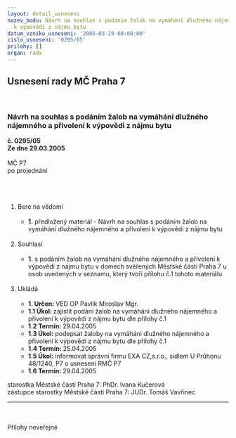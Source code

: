 ```yaml
---
layout: detail_usneseni
nazev_bodu: Návrh na souhlas s podáním žalob na vymáhání dlužného nájemného a přivolení
  k výpovědi z nájmu bytu
datum_vzniku_usneseni: '2005-03-29 00:00:00'
cislo_usneseni: '0295/05'
prilohy: []
organ: rada
---
```

<div id="ucUsn_pList" class="usn">
	<span><h2>Usnesení rady MČ Praha 7 </h2>
<br></span><div class="standBody">
<span><h3>Návrh na souhlas s podáním žalob na vymáhání dlužného nájemného a přivolení k výpovědi z nájmu bytu</h3></span><div class="center">
		<strong>č. 0295/05</strong><br>
	</div>
<div class="center">
		<strong>Ze dne 29.03.2005</strong><br><br>
	</div>MČ P7<br>po projednání<br><br><br><ol>
<br><li>Bere na vědomí<br><ul>
<br><li>
<strong>1.</strong> předložený materiál - Návrh na souhlas s podáním žalob na vymáhání dlužného nájemného a přivolení k výpovědi z nájmu bytu</li>
</ul>
<br>
</li>
<li>Souhlasí<br><ul>
<br><li>
<strong>1.</strong> s podáním žalob na vymáhání dlužného nájemného a přivolení k výpovědi z nájmu bytu v domech svěřených Městské části Praha 7 u osob uvedených v seznamu, který tvoří přílohu č.1 tohoto materiálu</li>
</ul>
<br>
</li>
<li>Ukládá<br><ul>
<br><li>
<strong>1. Určen: </strong>VED OP Pavlík Miroslav Mgr.<br>
</li>
<li>
<strong>1.1 Úkol: </strong>zajistit podání žalob na vymáhání dlužného nájemného a přivolení k výpovědi z nájmu bytu dle přílohy č.1<br>
</li>
<li>
<strong>1.2 Termín: </strong>29.04.2005<br>
</li>
<li>
<strong>1.3 Úkol: </strong>podepsat žaloby na vymáhání dlužného nájemného a přivolení k výpovědi z nájmu bytu dle přílohy č.1<br>
</li>
<li>
<strong>1.4 Termín: </strong>25.04.2005<br>
</li>
<li>
<strong>1.5 Úkol: </strong>informovat správní firmu EXA CZ,s.r.o., sídlem U Průhonu 48/1240, P7 o usnesení RMČ P7 <br>
</li>
<li>
<strong>1.6 Termín: </strong>29.04.2005</li>
</ul>
</li>
</ol>starostka Městské části Praha 7: PhDr. Ivana Kučerová<br>zástupce starostky Městské části Praha 7: JUDr. Tomáš Vavřinec <br><hr>
<br><br>Přílohy neveřejné</div>
</div>